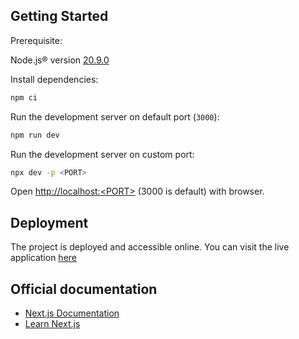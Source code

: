 ## Getting Started

Prerequisite:

Node.js® version [20.9.0](https://nodejs.org/en/download)

Install dependencies:

```bash
npm ci
```

Run the development server on default port (`3000`):

```bash
npm run dev
```

Run the development server on custom port:

```bash
npx dev -p <PORT>
```

Open [http://localhost:\<PORT\>](http://localhost:3000) (3000 is default) with browser.

## Deployment

The project is deployed and accessible online. You can visit the live application [here](https://aureja-slance-pi.vercel.app)

## Official documentation

- [Next.js Documentation](https://nextjs.org/docs)
- [Learn Next.js](https://nextjs.org/learn)

